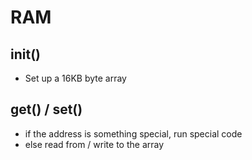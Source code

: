 RAM
===

init()
------
- Set up a 16KB byte array

get() / set()
-------------
- if the address is something special, run special code
- else read from / write to the array